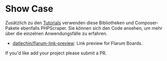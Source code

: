 # Show Case

Zusätzlich zu den [Tutorials](/de/support/tutorials.html) verwenden diese Bibliotheken und Composer-Pakete ebenfalls PHPScraper. Sie können sich den Code ansehen, um mehr über die einzelnen Anwendungsfälle zu erfahren.

- [datlechin/flarum-link-preview](https://github.com/datlechin/flarum-link-preview): Link preview for Flarum Boards.

If you'd like add your project please submit a PR.